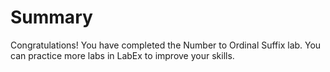 # Summary

Congratulations! You have completed the Number to Ordinal Suffix lab. You can practice more labs in LabEx to improve your skills.
